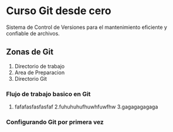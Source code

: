 # Curso Git desde cero
Sistema de Control de Versiones para el mantenimiento eficiente y confiable de archivos.

## Zonas de Git
1. Directorio de trabajo
2. Area de Preparacion
3. Directorio Git

### Flujo de trabajo basico en Git
1. fafafasfasfasfaf
2.fuhuhuhufhuwhfuwfhw
3.gagagagagaga

### Configurando Git por primera vez
